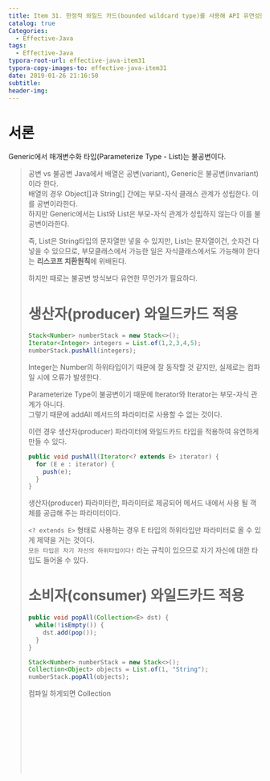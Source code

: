 ```yaml
---
title: Item 31. 한정적 와일드 카드(bounded wildcard type)를 사용해 API 유연성을 높여라
catalog: true
Categories:
  - Effective-Java
tags:
  - Effective-Java
typora-root-url: effective-java-item31
typora-copy-images-to: effective-java-item31
date: 2019-01-26 21:16:50
subtitle:
header-img:
---
```


# 서론
Generic에서 매개변수화 타입(Parameterize Type - List<String>)는 불공변이다.

> 공변 vs 불공변
Java에서 배열은 공변(variant), Generic은 불공변(invariant)이라 한다.  
배열의 경우 Object[]과 String[] 간에는 부모-자식 클래스 관계가 성립한다. 이를 공변이라한다.  
하지만 Generic에서는 List<Object>와 List<String>은 부모-자식 관계가 성립하지 않는다 이를 불공변이라한다.

즉, List<String>은 String타입의 문자열만 넣을 수 있지만, List<Object>는 문자열이건, 숫자건 다 넣을 수 있으므로, 부모클래스에서 가능한 일은 자식클래스에서도 가능해야 한다는 **리스코프 치환원칙**에 위배된다.

하지만 때로는 불공변 방식보다 유연한 무언가가 필요하다.

# 생산자(producer) 와일드카드 적용
```java
Stack<Number> numberStack = new Stack<>();
Iterator<Integer> integers = List.of(1,2,3,4,5);
numberStack.pushAll(integers);
```
Integer는 Number의 하위타입이기 때문에 잘 동작할 것 같지만, 실제로는 컴파일 시에 오류가 발생한다.

Parameterize Type이 불공변이기 때문에 Iterator<Number>와 Iterator<Integer>는 부모-자식 관계가 아니다.  
그렇기 때문에 addAll 메서드의 파라미터로 사용할 수 없는 것이다.

이런 경우 생산자(producer) 파라미터에 와일드카드 타입을 적용하여 유연하게 만들 수 있다.

```java
public void pushAll(Iterator<? extends E> iterator) {
  for (E e : iterator) {
    push(e);
  }
}
```
생산자(producer) 파라미터란, 파라미터로 제공되어 메서드 내에서 사용 될 객체를 공급해 주는 파라미터이다. 

`<? extends E>` 형태로 사용하는 경우 E 타입의 하위타입만 파라미터로 올 수 있게 제약을 거는 것이다.  
`모든 타입은 자기 자신의 하위타입이다!` 라는 규칙이 있으므로 자기 자신에 대한 타입도 들어올 수 있다.



# 소비자(consumer) 와일드카드 적용

```java
public void popAll(Collection<E> dst) {
  while(!isEmpty()) {
    dst.add(pop());
  }
}
```
```java
Stack<Number> numberStack = new Stack<>();
Collection<Object> objects = List.of(1, "String");
numberStack.popAll(objects);
```
컴파일 하게되면 Collection<Object>는 Collection<Number>의 하위타입이 아니다라는 오류가 나온다.  
이를 해결하기 위해서는 super를 이용해 와일드카드를 작성해야 한다.

```java
public void popAll(Collection<? super E> dst) {
  while(!isEmpty()) {
    dst.add(pop());
  }
}
```
소비자(consumer) 파라미터란, 메서드에 제공되어 메서드 내에서 제공되는 객체를 자기 자신이 사용하는 파라미터를 의미한다.

# PECS(Producer-Extends, Consumer-Super)
다음 공식을 외워 어떤 와일드 카드 타입을 쓸지 기억하자
* 생산자(producer) - Generic 클래스 내에 타입 파라미터를 이용해 객체를 제공하는 것 
  * <? extends E>를 사용하여 유연성을 높일 수 있다.
* 소비자(consumer) - Generic 클래스 내의 자원을 사용하는 객체를 파라미터로 전달하는 것 
  * <? super E>를 사용하여 유연성을 높일 수 있다.
  * Comparable, Comparator는 소비자로 사용된다.


```java
Set<Integer> integers = Set.of(1,2,3);
Set<Double> doubles = Set.of(1.0, 2.0, 3.0);
Set<Number> numbers = union(integers, doubles);
```
```java
public static <E> Set<E> union(Set<E> s1, Set<E> s2) {
  Set<E> set = new HashSet<>();
  set.addAll(integers);
  set.addAll(doubles);
  return set;
}
```
위와 같이 메서드가 만들어지면 타입이 맞지 않는다고 컴파일 오류가 나게 된다.  
Set<E>은 불공변이기 때문에 Set<Integer>와 Set<Double>은 Set<Number>의 하위타입이 아니기 떄문이다.

```java
public static <E> Set<E> union(Set<? extends E> s1, Set<? extends E> s2) {
  Set<E> set = new HashSet<>();
  set.addAll(integers);
  set.addAll(doubles);
  return set;
}
```
위와 같이 변경하면 컴파일 오류도 해결되고 잘 실행 된다.
이렇게 공통 API를 작성할 때는 와일드 카드를 적절하게 쓰도록 하자.  
클래스 사용자가 와일드카드 타입을 신경써야 한다면, 그 API에 문제가 있을 가능성이 크다.

## Java7에서는...
```java
Set<Number> numbers = Union.<Number>union(integers, doubles);
```
위와 같은 형태로 명시적으로 타입인수를 사용해야 한다.  
타입추론능력이 부족하기 때문이다.

# 심화 - Comparable
```java
public static <E extends Comparable<E>> E max(List<E> list)
```
와일드카드를 통해 좀 더 다듬은 모습이다.  
**주의: Comparable을 구현한 클래스만 파라미터로 올 수 있다**
```java
 public static <E extends Comparable<? super E>> E ma(List<? extends E> list) {
            list.sort(Comparator.reverseOrder());
            return list.get(0);
        }
```
* 일반적으로는 Comparable<E>보단 Comparable<? super E>를 사용하는게 낫다. (대부분 소비자로 사용)

# 심화2 - 와일드카드를 적절히 사용하라
```java
public static <E> void swap(List<E> list, int i, int j);
public static void swap(List<?> list, int i, int j);
```
리스트 내의 특정 인자들의 위치를 뒤바꿔주는 메서드이다.  
어느 메서드가 더 좋을까?

기본적으로는 메서드 선언에 타입 매개변수가 한 번만 나오면 와일드카드로 대체하는 것이 좋다.

```java
public static void swap(List<?> list, int i, int j) {
  list.set(i, list.set(j, list.get(i)));
}
```
위의 코드는 list.get하는 부분에서 컴파일 오류가 난다.
비한정적 와일드카드를 사용하고 있기 때문에 list.set을 하는 경우에는 null밖에 넣을 수가 없다.  
이런 경우 도우미 메서드를 따로 이용한다.
```java
public static <E> void swapHelper(List<E> list, int i, int j) {
  list.set(i, list.set(j, list.get(i)));
}
```
이 경우에는 List<E>의 리턴타입이 항상 E인 것을 알기 때문에  
런타임 시, 타입안정성을 보장 할 수 있고 set하는 경우에도 E 타입을 set할 것을 알기 때문에 컴파일 오류 없이 작동 한다.

# 정리
조금 복잡하더라도 와일드카드 타입을 적용하면 API가 훨씬 유연해진다.  
그러나 널리 쓰일 라이브러리를 작성한다면 반드시 와일드카드 타입을 적절히 사용해야 한다.  
PECS 공식을 기억하여 생산자에는 extends, 소비자에는 super를 사용하자.

# 참고
* Effective Java 3rd Edition - Item 31. 한정적 와일드 카드(bounded wildcard type)를 사용해 API 유연성을 높여라